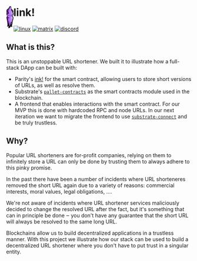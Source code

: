 <h1>
    <img src="./.images/ink-squid.svg" alt="Squink, the ink! mascot" style="vertical-align: middle" align="left" height="60" />link!
</h1>

[![linux][a1]][a2] [![matrix][k1]][k2] [![discord][l1]][l2]

[a1]: https://gitlab.parity.io/parity/link/badges/master/pipeline.svg
[a2]: https://gitlab.parity.io/parity/link/pipelines?ref=master
[k1]: https://img.shields.io/badge/matrix-chat-brightgreen.svg?style=flat
[k2]: https://riot.im/app/#/room/#ink:matrix.parity.io
[l1]: https://img.shields.io/discord/722223075629727774?style=flat-square&label=discord
[l2]: https://discord.com/invite/wGUDt2p

## What is this?

This is an unstoppable URL shortener. We built it to illustrate how a
full-stack DApp can be built with:

* Parity's [ink!](https://github.com/paritytech/ink) for the smart contract,
  allowing users to store short versions of URLs, as well as resolve them.
* Substrate's [`pallet-contracts`](https://github.com/paritytech/substrate/tree/master/frame/contracts)
  as the smart contracts module used in the blockchain.
* A frontend that enables interactions with the smart contract.
  For our MVP this is done with hardcoded RPC and node URLs.
	In our next iteration we want to migrate the frontend to use 
	[`substrate-connect`](https://github.com/paritytech/substrate-connect)
	and be truly trustless.

## Why?

Popular URL shorteners are for-profit companies, relying on them to
infinitely store a URL can only be done by trusting them to always
adhere to this pinky promise.

In the past there have been a number of incidents where URL shorteneres
removed the short URL again due to a variety of reasons: commercial
interests, moral values, legal obligations, ….

We're not aware of incidents where URL shortener services maliciously
decided to change the resolved URL after the fact, but it's something
that can in principle be done ‒ you don't have any guarantee that 
the short URL will always be resolved to the same long URL.

Blockchains allow us to build decentralized applications in a trustless
manner. With this project we illustrate how our stack can be used
to build a decentralized URL shortener where you don't have to put
trust in a singular entity.
